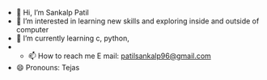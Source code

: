 - 👋 Hi, I’m Sankalp Patil
- 👀 I’m interested in learning new skills and exploring inside and outside of computer
- 🌱 I’m currently learning c, python, 
- - 📫 How to reach me E mail: patilsankalp96@gmail.com
- 😄 Pronouns: Tejas

<!---
SankalpVijayPatil/SankalpVijayPatil is a ✨ special ✨ repository because its `README.md` (this file) appears on your GitHub profile.
You can click the Preview link to take a look at your changes.
--->

